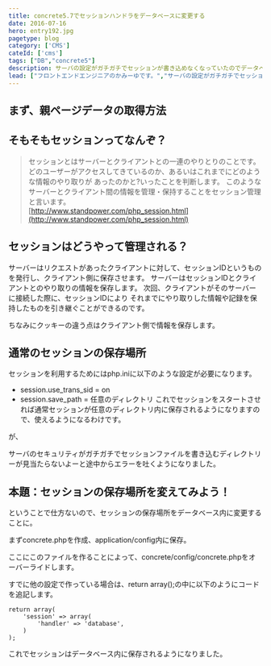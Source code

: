 ```yaml
---
title: concrete5.7でセッションハンドラをデータベースに変更する
date: 2016-07-16
hero: entry192.jpg
pagetype: blog
category: ['CMS']
cateId: ['cms']
tags: ["DB","concrete5"]
description: サーバの設定がガチガチでセッションが書き込めなくなっていたのでデータベースに書き込む方法に変更したので、そのやり方についてメモします。
lead: ["フロントエンドエンジニアのかみーゆです。","サーバの設定がガチガチでセッションが書き込めなくなっていたのでデータベースに書き込む方法に変更したので、そのやり方についてメモします。"]
---
```

## まず、親ページデータの取得方法
## そもそもセッションってなんぞ？
> セッションとはサーバーとクライアントとの一連のやりとりのことです。 どのユーザーがアクセスしてきているのか、あるいはこれまでにどのような情報のやり取りが あったのかと?いったことを判断します。 このようなサーバーとクライアント間の情報を管理・保持することをセッション管理と言います。<br>
> [http://www.standpower.com/php_session.html](http://www.standpower.com/php_session.html)

## セッションはどうやって管理される？
サーバーはリクエストがあったクライアントに対して、セッションIDというものを発行し、クライアント側に保存させます。 サーバーはセッションIDとクライアントとのやり取りの情報を保存します。 次回、クライアントがそのサーバーに接続した際に、セッションIDにより それまでにやり取りした情報や記録を保持したものを引き継ぐことができるのです。

ちなみにクッキーの違う点はクライアント側で情報を保存します。

## 通常のセッションの保存場所
セッションを利用するためにはphp.iniに以下のような設定が必要になります。

* session.use_trans_sid = on
* session.save_path = 任意のディレクトリ
これでセッションをスタートさせれば通常セッションが任意のディレクトリ内に保存されるようになりますので、使えるようになるわけです。


が、


サーバのセキュリティがガチガチでセッションファイルを書き込むディレクトリーが見当たらないよーと途中からエラーを吐くようになりました。
## 本題：セッションの保存場所を変えてみよう！
ということで仕方ないので、セッションの保存場所をデータベース内に変更することに。

まずconcrete.phpを作成、application/config内に保存。

ここにこのファイルを作ることによって、concrete/config/concrete.phpをオーバーライドします。

すでに他の設定で作っている場合は、return array();の中に以下のようにコードを追記します。

```
return array(
    'session' => array(
        'handler' => 'database',
    )
);
```

これでセッションはデータベース内に保存されるようになりました。
